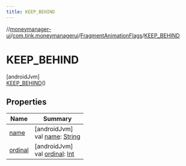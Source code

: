 ```yaml
---
title: KEEP_BEHIND
---
```

//[moneymanager-ui](../../../../index.html)/[com.tink.moneymanagerui](../../index.html)/[FragmentAnimationFlags](../index.html)/[KEEP_BEHIND](index.html)



# KEEP_BEHIND



[androidJvm]\
[KEEP_BEHIND](index.html)()



## Properties


| Name | Summary |
|---|---|
| [name](../../../com.tink.service.network/-sdk-client/-t-i-n-k_-l-i-n-k/index.html#-372974862%2FProperties%2F1000845458) | [androidJvm]<br>val [name](../../../com.tink.service.network/-sdk-client/-t-i-n-k_-l-i-n-k/index.html#-372974862%2FProperties%2F1000845458): [String](https://kotlinlang.org/api/latest/jvm/stdlib/kotlin/-string/index.html) |
| [ordinal](../../../com.tink.service.network/-sdk-client/-t-i-n-k_-l-i-n-k/index.html#-739389684%2FProperties%2F1000845458) | [androidJvm]<br>val [ordinal](../../../com.tink.service.network/-sdk-client/-t-i-n-k_-l-i-n-k/index.html#-739389684%2FProperties%2F1000845458): [Int](https://kotlinlang.org/api/latest/jvm/stdlib/kotlin/-int/index.html) |


